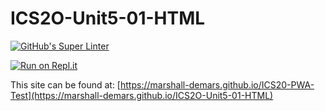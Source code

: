 # ICS2O-Unit5-01-HTML

[![GitHub's Super Linter](https://github.com/marshall-demars/ICS2O-Unit5-01-HTML/workflows/GitHub's%20Super%20Linter/badge.svg)](https://github.com/marshall-demars/ICS2O-Unit5-01-HTML/actions)

[![Run on Repl.it](https://repl.it/badge/github/marshall-demars/ICS2O-Unit5-01-HTML)](https://repl.it/github/marshall-demars/ICS2O-Unit5-01-HTML)

This site can be found at: [https://marshall-demars.github.io/ICS20-PWA-Test](https://marshall-demars.github.io/ICS2O-Unit5-01-HTML)
